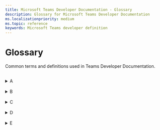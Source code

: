 ```yaml
---
title: Microsoft Teams Developer Documentation - Glossary
description: Glossary for Microsoft Teams Developer Documentation
ms.localizationpriority: medium
ms.topic: reference
keywords: Microsoft Teams developer definition
---
```

# Glossary

Common terms and definitions used in Teams Developer Documentation.
<br>
<br>
<details>
<summary>A</summary>

| Term | Definition |
| --- | --- |
| Action command | Action commands are used to present the users with a modal popup to collect or display information. <br>**See also**: Messaging extension; Search commands |
| Adaptive Card | An Adaptive Card is an actionable snippets of content that you can add to a conversation through a bot or messaging extension. Using text, graphics, and buttons, these cards provide rich communication to your audience. |
| App Catalog | App Catalog is used to store the apps for SharePoint and office for our organization's internal use. |
| App manifest | The Teams app manifest describes how the app integrates into the Microsoft Teams product. Your manifest must conform to the schema hosted at https://developer.microsoft.com/json-schemas/teams/v1.11/MicrosoftTeams.schema.json. |
| App package | A Teams app package is a zip file that contains the App manifest file and app icons - color icon and outline icon. |
| App permissions | The App permissions option in Teams lets you enable the app's device permissions for your app. It is available only when the manifest file of the app declares that the app needs device permissions. <br> **See also**: Device permissions |
| App scope | App scope determines how your app interacts with your users. An app can have Personal scope, Channel scope, or Team scope. A Teams app can exist across scopes. |
| App Studio | App Studio is an app to start creating or integrating your own Microsoft Teams apps. It has now evolved to Developer Portal. <br> **See also**: Developer Portal |
| Azure resource | A service that is available through Azure that your Teams app can use for Azure deployment. It could be storage accounts, web apps, databases, and more. |
| Azure Active Directory | Azure Active Directory (Azure AD) is Microsoft’s cloud-based identity and access management service. It helps authenticated users access resources internal and external Azure resources. |
| Authentication | Authentication is a process to authorize user access for your app's usage. it can be done using Microsoft Graph APIs or web-based authentication. <br> **See also**: Identity providers |
| Authentication flow | In Teams, there are two different authentication flows to authenticate a user for using an app: web-based authentication and OAuthPrompt flow. |
|
</details>
<br>
<details>
<summary>B</summary>

| Term | Definition |
| --- | --- |
| Blazor | Blazor is a free and open-source web framework that enables developers to create web apps using C# and HTML. It lets you build interactive web UIs using C# instead of JavaScript. Blazor apps are composed of reusable web UI components implemented using C#, HTML, and CSS. It is being developed by Microsoft. |
| Bicep | Bicep is a declarative language, which means the elements can appear in any order. Unlike imperative languages, the order of elements doesn't affect how deployment is processed. |
| Bot | A bot is an app that performs programmed repetitive tasks. <br> **See also**: Conversational bot; Chat bot |
| Bot Emulator | Bot Framework Emulator is a desktop application that allows you to test and debug bots, either locally or remotely. |
| Bot Framework | The Bot Framework is a rich SDK used to create bots using C#, Java, Python, and JavaScript. If you already have a bot that is based on the Bot Framework, you can easily modify it to work in Teams. |
|
</details>
<br>
<details>
<summary>C</summary>

| Term | Definition |
| --- | --- |
| Call bot | A bot that participates in audio or video calls and online meetings. <br> **See also**: Chat bot; Meeting bot |
| Capability | The feature of a Teams app are called as Capability. An app may have one or more core capabilities, such as tab, bot, messaging extensions. <br>**See also**: Device capability; Media capability |
| Chat bot | A bot is also referred to as a chatbot or conversational bot. It is an app that runs simple and repetitive tasks by users such as customer service or support staff. <br> **See also**: Conversational bot. |
| Channel | A channel is a single place for a team to share messages, tools, and files. In Teams, teamwork and communication happen in channels.  |
| Client secret | The Client secret/password or a public or private key pair that is Certificate. This is not required for native apps. <br> **See also**: Bot |
| Cloud resources | A service that is available on cloud through internet that your Teams app can use. It could be storage accounts, web apps, databases, and more. |
| Collaboration app | An app with capabilities for a user to work in a collaborative workspace with other users. <br> **See also**: Standalone app |
| Connectors | Connectors allow users to subscribe to receive notifications and messages from the web services. They expose the HTTPS endpoint for the service to post messages to Teams channels, typically in the form of cards. <br> **See also**: Webhooks |
| Conversation | A conversation is a series of messages sent between your Microsoft Teams bot and one or more users. A conversation can have three scopes: channel, personal, and group chat. <br>**See also**: One-on-one chat; Group chat |
| Conversational bot |  Conversational bots allow users to interact with your web service using text, interactive cards, and task modules. <br>**See aso** Chat bot |
|
</details>
<br>
<details>
<summary>D</summary>

| Term | Definition |
| --- | --- |
| Deep linking | In a Teams app, you can create deep links to information and features within Teams or to help the user navigate to content in your app. |
| Developer Portal for Teams | The Developer Portal for Teams is the primary tool for configuring, distributing, and managing your Microsoft Teams apps. With the Developer Portal, you can collaborate with colleagues on your app, set up runtime environments, and much more. |
| Developer Preview | Developer Preview is a public program for developers which provides early access to unreleased features in Microsoft Teams. This allows you to explore and test upcoming features for potential inclusion in your Microsoft Teams app. |
| Deploy | Deployment is a two-step process. You provision the resources on internet, and then deploy or upload the backend and frontend code for the application.  At Deployment, your code for your app is copied to the resources you created during the provision step. <br>**See also**: Provision |
| Device capabilities | A mobile or desktop has built-in devices, such as camera and microphone, called capabilities. You can access the following device capabilities on mobile or desktop through dedicated APIs available in Microsoft Teams JavaScript client SDK. <br>**See also**: Capability; Media capability |
| Device permissions |  <br>**See also**: App permissions |
| Dev environment |  <br>**See also** Environment; Local environment |
| DevTools |  |
| Dynamic search | <br>**See also**: Static search |
| 
</details>
<br>
<details>
<summary>E</summary>

| Term | Definition |
| --- | --- |
| E5 account |  <br>**See also**: Microsoft 365 account |
| Entry point |  |
| Environment |  <br>**See also**: Local environment; Dev environment |
| 